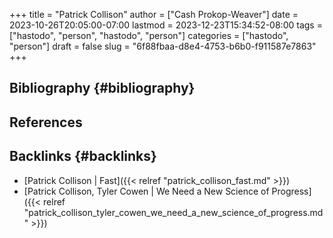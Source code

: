 +++
title = "Patrick Collison"
author = ["Cash Prokop-Weaver"]
date = 2023-10-26T20:05:00-07:00
lastmod = 2023-12-23T15:34:52-08:00
tags = ["hastodo", "person", "hastodo", "person"]
categories = ["hastodo", "person"]
draft = false
slug = "6f88fbaa-d8e4-4753-b6b0-f911587e7863"
+++

## Bibliography {#bibliography}

## References

<style>.csl-entry{text-indent: -1.5em; margin-left: 1.5em;}</style><div class="csl-bib-body">
</div>



## Backlinks {#backlinks}

-   [Patrick Collison | Fast]({{< relref "patrick_collison_fast.md" >}})
-   [Patrick Collison, Tyler Cowen | We Need a New Science of Progress]({{< relref "patrick_collison_tyler_cowen_we_need_a_new_science_of_progress.md" >}})

